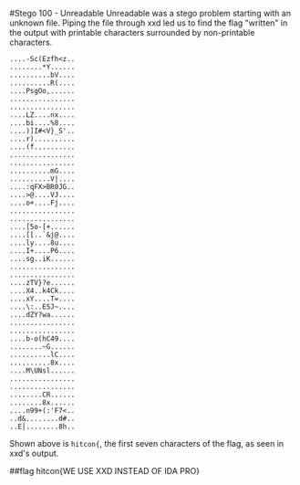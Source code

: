 #Stego 100 - Unreadable
Unreadable was a stego problem starting with an unknown file. Piping the file through xxd led us to find the flag "written" in the output with printable characters surrounded by non-printable characters.
```................
....-Sc(Ezfh<z..
........*Y......
..........bV....
..........R(....
....PsgOo,......
................
................
....LZ....nx....
....bi....%8....
....)]I#<V}_S'..
....r)..........
....(f..........
................
................
..........mG....
..........V|....
....:qFX>BR0JG..
....>@....VJ....
....o+....Fj....
................
................
....[5o-[+......
....[[..`&j@....
....ly....8u....
....I+....P6....
....sg..iK......
................
................
....zTV}?e......
....X4..k4Ck....
....xY....T=....
....\:..ESJ~....
....dZY?wa......
................
................
....b-o(hC49....
........~G......
..........lC....
..........8x....
....M\UNsl......
................
................
........CR......
........8x......
....n99+(:'F7<..
..d&........d#..
..E|........8h..
```


Shown above is `hitcon{`, the first seven characters of the flag, as seen in xxd's output.

##flag
hitcon{WE USE XXD INSTEAD OF IDA PRO}